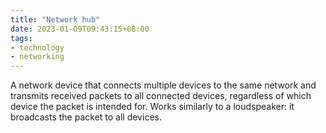 ```yaml
---
title: "Network hub"
date: 2023-01-09T09:43:15+08:00
tags:
- technology
- networking
---
```


A network device that connects multiple devices to the same network and transmits received packets to all connected devices, regardless of which device the packet is intended for. Works similarly to a loudspeaker: it broadcasts the packet to all devices.
